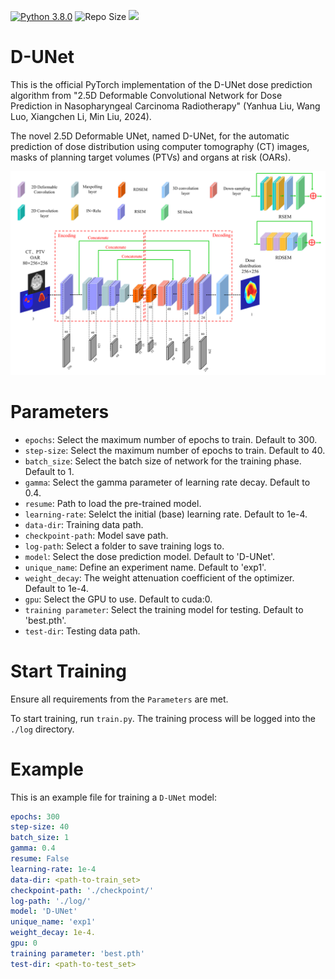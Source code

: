 [![Python 3.8.0](https://img.shields.io/badge/python-3.8.0-blue.svg)](https://www.python.org/downloads/release/python-380/)
![Repo Size](https://img.shields.io/github/repo-size/CDUTJ102/2.5D-Deformable-UNet)
<img src="https://img.shields.io/badge/PyTorch-EE4C2C?style=flat-square&logo=Pytorch&logoColor=white"/></a>

# D-UNet
This is the official PyTorch implementation of the D-UNet dose prediction algorithm from "2.5D Deformable Convolutional Network for Dose Prediction in Nasopharyngeal Carcinoma Radiotherapy" (Yanhua Liu, Wang Luo, Xiangchen Li, Min Liu, 2024).

The novel 2.5D Deformable UNet, named D-UNet, for the automatic prediction of dose distribution using computer tomography (CT) images, masks of planning target volumes (PTVs) and organs at risk (OARs).

<img src="./model/D-UNet.png" width="800px">


# Parameters
- `epochs`: Select the maximum number of epochs to train. Default to 300.
- `step-size`: Select the maximum number of epochs to train. Default to 40.
- `batch_size`: Select the batch size of network for the training phase. Default to 1.
- `gamma`: Select the gamma parameter of learning rate decay. Default to 0.4.
- `resume`: Path to load the pre-trained model.
- `learning-rate`: Selelct the initial (base) learning rate. Default to 1e-4.
- `data-dir`: Training data path.
- `checkpoint-path`: Model save path.
- `log-path`: Select a folder to save training logs to.
- `model`: Select the dose prediction model. Default to 'D-UNet'.
- `unique_name`: Define an experiment name. Default to 'exp1'.
- `weight_decay`: The weight attenuation coefficient of the optimizer. Default to 1e-4. 
- `gpu`: Select the GPU to use. Default to cuda:0.
- `training parameter`: Select the training model for testing. Default to 'best.pth'. 
- `test-dir`: Testing data path.

# Start Training
Ensure all requirements from the `Parameters` are met.

To start training, run `train.py`. The training process will be logged into the `./log` directory.

# Example

This is an example file for training a `D-UNet` model:

```yml
epochs: 300
step-size: 40
batch_size: 1
gamma: 0.4
resume: False
learning-rate: 1e-4
data-dir: <path-to-train_set>
checkpoint-path: './checkpoint/'
log-path: './log/'
model: 'D-UNet'
unique_name: 'exp1'
weight_decay: 1e-4.
gpu: 0
training parameter: 'best.pth'
test-dir: <path-to-test_set>
```

